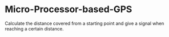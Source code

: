 # Micro-Processor-based-GPS
Calculate the distance covered from a starting point and give a signal when reaching a certain distance.
